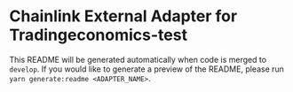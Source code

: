 # Chainlink External Adapter for Tradingeconomics-test

This README will be generated automatically when code is merged to `develop`. If you would like to generate a preview of the README, please run `yarn generate:readme <ADAPTER_NAME>`.

